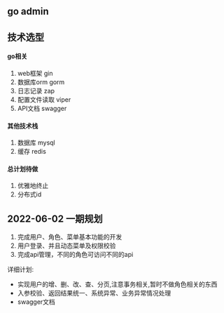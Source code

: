 ## go admin

## 技术选型

#### go相关

1. web框架 gin
2. 数据库orm gorm
3. 日志记录 zap
4. 配置文件读取 viper
5. API文档 swagger

#### 其他技术栈

1. 数据库 mysql
2. 缓存 redis

#### 总计划待做

1. 优雅地终止
2. 分布式id


## 2022-06-02 一期规划

1. 完成用户、角色、菜单基本功能的开发
2. 用户登录、并且动态菜单及权限校验
3. 完成api管理，不同的角色可访问不同的api

详细计划:

- 实现用户的增、删、改、查、分页,注意事务相关,暂时不做角色相关的东西
- 入参校验、返回结果统一、系统异常、业务异常情况处理
- swagger文档
```
用户表设计
1. id 主键
2. username 用户名
3. password 密码
4. nick_name 昵称
5. mobile 电话
6. email 邮箱
7. header_img 头像
# 通用字段
1. create_time 创建时间
2. create_user 创建人
3. update_time 更新时间
4. update_user 更新人
5. enable 是否删除
```
- 角色和菜单
- 实现用户的登录、登录
- 字典管理
- 操作历史
- api管理

问题:

1. 统一返回结果是否合理，没有进行将实体转换
3. json统一处理(时间、类型)






